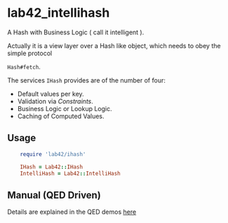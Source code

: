 lab42_intellihash
=================

A Hash with Business Logic ( call it intelligent ).

Actually it is a view layer over a Hash like object, which needs to obey the simple protocol

`Hash#fetch`.


The services `IHash` provides are of the number of four:

* Default values per key.
* Validation via _Constraints_.
* Business Logic or Lookup Logic.
* Caching of Computed Values.


## Usage

```ruby
    require 'lab42/ihash'

    IHash = Lab42::IHash
    IntelliHash = Lab42::IntelliHash
```


## Manual (QED Driven)

Details are explained in the QED demos [here](https://github.com/RobertDober/lab42_intellihash/tree/master/demo)
